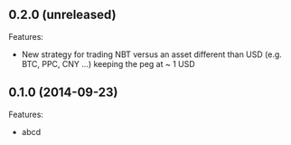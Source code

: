 ## 0.2.0 (unreleased)

Features:

  - New strategy for trading NBT versus an asset different than USD (e.g. BTC, PPC, CNY ...) keeping the peg at ~ 1 USD

## 0.1.0 (2014-09-23)

Features:

  - abcd
